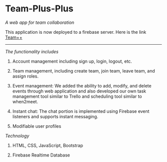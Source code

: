# Team-Plus-Plus

_A web app for team collaboration_

This application is now deployed to a firebase server. Here is the link [Team++](https://team-plus-plus.firebaseapp.com)

---

_The functionality includes_

1. Account management including sign up, login, logout, etc.

2. Team management, including create team, join team, leave team, and assign roles.

3. Event management: We added the ability to add, modify, and delete events through web application and also developed our own task management tool similar to Trello and scheduling tool similar to when2meet.

4. Instant chat: The chat portion is implemented using Firebase event listeners and supports instant messaging.

5. Modifiable user profiles

_Technology_

1. HTML, CSS, JavaScript, Bootstrap

2. Firebase Realtime Database
